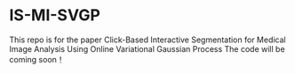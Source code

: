 # IS-MI-SVGP
This repo is for the paper Click-Based Interactive Segmentation for Medical Image Analysis Using Online Variational Gaussian Process
The code will be coming soon！

